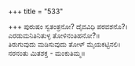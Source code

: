 +++
title = "533"

+++
ಪುರುಷಂ ಸ್ವತಂತ್ರನೋ? ದೈವವಿಧಿ ಪರವಶನೊ?।  
ಎರಡುಮನಿತಿನಿತುಳ್ಳ ತೋಳಿನಂತಿಹನೋ?॥  
ತಿರುಗುವುದು ಮಡಿಸುವುದು ತೋಳ್ ಮೈಯಕಟ್ಟಿನಲಿ।  
ನರನಂತು ಮಿತಶಕ್ತ - ಮಂಕುತಿಮ್ಮ॥  

